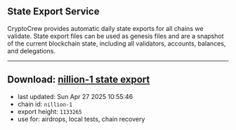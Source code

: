 ## State Export Service
CryptoCrew provides automatic daily state exports for all chains we validate. State export files can be used as genesis files and are a snapshot of the current blockchain state, including all validators, accounts, balances, and delegations.

---
**Download: [nillion-1 state export](https://ccv-s3.nbg1.your-objectstorage.com/SERVICE/nillion/nillion-1_export_1133265.json)**
---

- last updated: Sun Apr 27 2025 10:55:46
- chain id: `nillion-1`
- export height: `1133265`
- use for: airdrops, local tests, chain recovery
